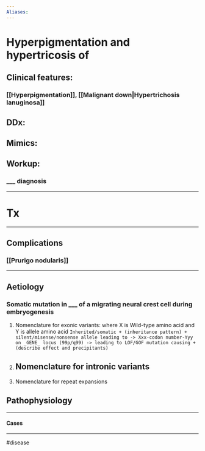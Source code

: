 ```yaml
---
Aliases:
---
```

# Hyperpigmentation and hypertricosis of
## Clinical features:
### [[Hyperpigmentation]], [[Malignant down|Hypertrichosis lanuginosa]]
## DDx:
###
## Mimics:
###
## Workup:
### ___ diagnosis
---
# Tx

---
## Complications
### [[Prurigo nodularis]]

---
## Aetiology
### Somatic mutation in ___ of a migrating neural crest cell during embryogenesis
1.  Nomenclature for exonic variants: where X is Wild-type amino acid and Y is allele amino acid
	`Inherited/somatic + (inheritance pattern) + silent/misense/nonsense allele leading to -> Xxx-codon number-Yyy on _GENE_ locus (99p/q99) -> leading to LOF/GOF mutation causing + (describe effect and precipitants) `
2.  Nomenclature for intronic variants
	- 
3.  Nomenclature for repeat expansions
## Pathophysiology

---
#### Cases


---
#disease 